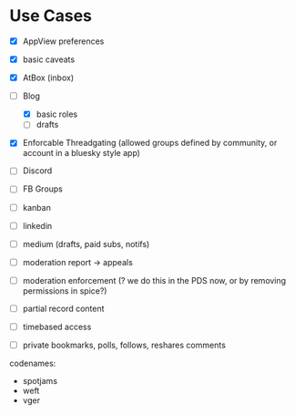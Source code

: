 # Use Cases



- [x] AppView preferences
- [x] basic caveats
- [x] AtBox (inbox)
- [ ] Blog
    - [x] basic roles
    - [ ] drafts
- [x] Enforcable Threadgating (allowed groups defined by community, or account in a bluesky style app)

- [ ] Discord
- [ ] FB Groups
- [ ] kanban
- [ ] linkedin
- [ ] medium (drafts, paid subs, notifs)
- [ ] moderation report -> appeals
- [ ] moderation enforcement (? we do this in the PDS now, or by removing permissions in spice?)
- [ ] partial record content
- [ ] timebased access
- [ ] private bookmarks, polls, follows, reshares comments


codenames:

- spotjams
- weft
- vger
